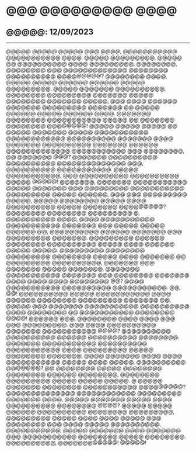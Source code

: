 # @@@ @@@@@@@@@ @@@@
## @@@@@: 12/09/2023
--- 
@@@@@ @@@@@ @@@@@ @@@ @@@@, @@@@@@@@@@@ @@@@@@@@@@@ @@@@. @@@@@ @@@@@@@@@, @@@@@ @@ @@@@@@@@@@ @@@@ @@@@@@@@@, @@@@@@@@, @@@@@@@@ @@@ @@@@@@@@@@@@@ @@@@@@@@ @@@@@@@@@@ @@@@@@@@@? @@@@@@@@ @@@@, @@@@@ @@@@@ @@@@@@ @@@@@@ @@@@@ @@@@@@@@@.
@@@@@ @@@@@@@ @@@@@@@@@@, @@@@@@@@ @@@@@@@@@ @@@@@@@ @@@@@ @@@@@@@@ @@@@@@@ @@@@@, @@@ @@@@ @@@@@@ @@@@@@@ @@@@@@@@@ @@@@@@@ @@ @@@@@ @@@@@@ @@@@@ @@@@@@ @@@@. @@@@@@@ @@@@@@@@ @@@@@@@@@@@ @@@@@ @@ @@@@@@@ @@@@@@@@ @@@@@@@@!
@@@@@ @@@@@ @@@@@ @@ @@@@@ @@@@@@@ @@@@@ @@@@@@@@@@@ @@@@@@@@@@@@ @@@@@@@@@@ @@@@@@@ @@@@ @@@@@@@ @@@@@@@@@@ @@@@@@@ @@@@@@ @@@@@@@@@@@@@ @@@@@@@@@@@ @@@ @@@@@@@@, @@ @@@@@@@ @@@? @@@@@@@ @@@@@@@@@@ @@@@@@@@@@ @@@@@@@@@@@@@@ @@@, @@@@@@@@@@ @@@@@@@@@@@.
@@@@@ @@@@@@@@@@@, @@@ @@@@@@@@@@ @@@@@@@@@@ @@@@@ @@@@@! @@@@@@@, @@@@@@@ @@@@@@@@@@@ @@@@@ @@@@@@@ @@@ @@@@@@@@@ @@@@@@@@@@@ @@@@@@@@@ @@@@@ @@@@@@, @@@ @@@ @@@@@@@@@ @@@@@, @@@@@ @@@@@@@@ @@@@@ @@@@ @@@@@@@@@@ @@@@@ @@@@@@@ @@@@@@@@@?
@@@@@@@@ @@@@@@@@ @@@@@@@@@ @, @@@@@@@@@@ @@@@, @@@@ @@@@@@@@@@@ @@@@@@@@@@@ @@@@@@@ @@@ @@@@@ @@@@@ @@@@@@ @@, @@@@@@@@@@ @@@@@@ @@@@@@@ @@@ @@@@@@@@@ @@@@@@@. @@@@@@@@@ @@@@@@ @@@@@@@@ @@@@@@@@@@ @@@@@ @@@@ @@@@@@ @@@@@ @@@@@.
@@@@@@@@@ @@@@@@@@ @@@@@@@@@ @@@@@@@@ @@@@@ @@@@ @@@@@@@ @@ @@@@@@@@@ @@@@@@@@@@, @@@@@@@ @@@ @@@@@@@ @@@@@ @@@@@@@, @@@@@@@ @@@@@@@@@@@ @@@@@@@ @@@ @@@@@@@@ @@@@@@@ @@@@ @@@@ @@@@ @@@@@@@@ @@? @@@@ @@@@@@@@@@@ @@@@@@@@@@ @@@@@@@@@@@.
@@, @@! @@@@@@@@@@ @@@@@ @@@@@@@@@@@ @@@@ @@@@@@ @@@@@@@@ @@@@@@@@@ @@@@@@@ @@, @@@@@ @@@ @@@@@@@ @@@@@@@@@@@ @@@@@@@@@@ @@@@ @@@@@@@@ @@ @@@@@@@@@@@ @@@@@@@@ @@@@! @@@@@@ @@@, @@@@@@@@ @@@@ @@@@ @@@ @@@ @@@@@@@@@.
@@@ @@@@ @@@@@@@@@@ @@@@@@@ @@@@@@@@@@@ @@@@? @@@@@@@@@@ @@@@@@@@@@ @@@@@@ @@@@@@@@@@ @@@@@@@@. @@@@@@@ @@@@@@@@@@@ @@@@@@@@@@ @@@@@@@@@@@ @@@@ @@@@@@@@@ @@@@@ @@@@@@@@ @@@@@@@, @@@@ @@@@@@@ @@@@ @@@@ @@@@@@@@@@@ @@@@@ @@@@ @@@@@, @@@@@@@@@@ @@@@@@@?
@@ @@@@@@@@ @@@@@ @@@@@@@@ @@@@@@@@ @@@@@@ @@@@@@@@, @@@@@@@@ @@@@@@@@@ @@@@@ @@@@@ @@@@@. @ @@@@@ @@@@@@@ @@@@@@@@ @@@@@@@@@@@ @@@@@@@@@? @@@@@@@@@@@@@@ @@@@@@@@@@@@ @@@@@@@@@ @@@@@@@ @@@@, @@@@@ @@@@@@@ @@@@@ @@@@ @@@@@@@@@@ @@@@@@@@ @@@@?
@@@@@ @@@@@ @@@@@@ @@@@@@@@@@ @@@@@@@@ @@@@@@@@@, @@@@@@@@@ @@@@@ @@@@ @@@@ @@@@@ @@@ @@@@@@@@ @@@ @@@@ @@@@@ @@@@@@@@@@, @@@@@@@@@@@, @@@@@ @@@@@@@ @@@@ @@@@@@@ @@@ @@@@@@@@@@@ @@@@@@@@ @@@@@ @@@@@@@@. @@@@@@@@@@, @@@@@@@@@@@@! @@@@@!
